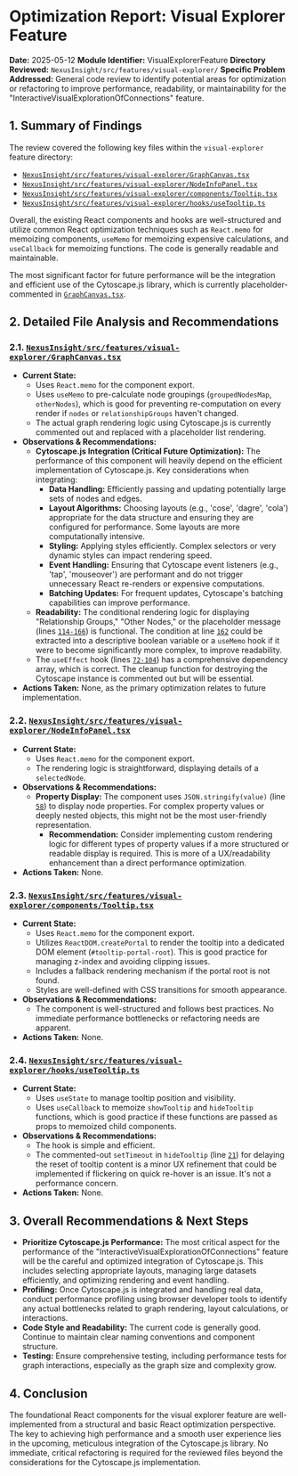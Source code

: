 # Optimization Report: Visual Explorer Feature

**Date:** 2025-05-12
**Module Identifier:** VisualExplorerFeature
**Directory Reviewed:** `NexusInsight/src/features/visual-explorer/`
**Specific Problem Addressed:** General code review to identify potential areas for optimization or refactoring to improve performance, readability, or maintainability for the "InteractiveVisualExplorationOfConnections" feature.

## 1. Summary of Findings

The review covered the following key files within the `visual-explorer` feature directory:
- [`NexusInsight/src/features/visual-explorer/GraphCanvas.tsx`](NexusInsight/src/features/visual-explorer/GraphCanvas.tsx)
- [`NexusInsight/src/features/visual-explorer/NodeInfoPanel.tsx`](NexusInsight/src/features/visual-explorer/NodeInfoPanel.tsx)
- [`NexusInsight/src/features/visual-explorer/components/Tooltip.tsx`](NexusInsight/src/features/visual-explorer/components/Tooltip.tsx)
- [`NexusInsight/src/features/visual-explorer/hooks/useTooltip.ts`](NexusInsight/src/features/visual-explorer/hooks/useTooltip.ts)

Overall, the existing React components and hooks are well-structured and utilize common React optimization techniques such as `React.memo` for memoizing components, `useMemo` for memoizing expensive calculations, and `useCallback` for memoizing functions. The code is generally readable and maintainable.

The most significant factor for future performance will be the integration and efficient use of the Cytoscape.js library, which is currently placeholder-commented in [`GraphCanvas.tsx`](NexusInsight/src/features/visual-explorer/GraphCanvas.tsx:2).

## 2. Detailed File Analysis and Recommendations

### 2.1. [`NexusInsight/src/features/visual-explorer/GraphCanvas.tsx`](NexusInsight/src/features/visual-explorer/GraphCanvas.tsx)
-   **Current State:**
    -   Uses `React.memo` for the component export.
    -   Uses `useMemo` to pre-calculate node groupings (`groupedNodesMap`, `otherNodes`), which is good for preventing re-computation on every render if `nodes` or `relationshipGroups` haven't changed.
    -   The actual graph rendering logic using Cytoscape.js is currently commented out and replaced with a placeholder list rendering.
-   **Observations & Recommendations:**
    -   **Cytoscape.js Integration (Critical Future Optimization):** The performance of this component will heavily depend on the efficient implementation of Cytoscape.js. Key considerations when integrating:
        -   **Data Handling:** Efficiently passing and updating potentially large sets of nodes and edges.
        -   **Layout Algorithms:** Choosing layouts (e.g., 'cose', 'dagre', 'cola') appropriate for the data structure and ensuring they are configured for performance. Some layouts are more computationally intensive.
        -   **Styling:** Applying styles efficiently. Complex selectors or very dynamic styles can impact rendering speed.
        -   **Event Handling:** Ensuring that Cytoscape event listeners (e.g., 'tap', 'mouseover') are performant and do not trigger unnecessary React re-renders or expensive computations.
        -   **Batching Updates:** For frequent updates, Cytoscape's batching capabilities can improve performance.
    -   **Readability:** The conditional rendering logic for displaying "Relationship Groups," "Other Nodes," or the placeholder message (lines [`114-166`](NexusInsight/src/features/visual-explorer/GraphCanvas.tsx:114-166)) is functional. The condition at line [`162`](NexusInsight/src/features/visual-explorer/GraphCanvas.tsx:162) could be extracted into a descriptive boolean variable or a `useMemo` hook if it were to become significantly more complex, to improve readability.
    -   The `useEffect` hook (lines [`72-104`](NexusInsight/src/features/visual-explorer/GraphCanvas.tsx:72-104)) has a comprehensive dependency array, which is correct. The cleanup function for destroying the Cytoscape instance is commented out but will be essential.
-   **Actions Taken:** None, as the primary optimization relates to future implementation.

### 2.2. [`NexusInsight/src/features/visual-explorer/NodeInfoPanel.tsx`](NexusInsight/src/features/visual-explorer/NodeInfoPanel.tsx)
-   **Current State:**
    -   Uses `React.memo` for the component export.
    -   The rendering logic is straightforward, displaying details of a `selectedNode`.
-   **Observations & Recommendations:**
    -   **Property Display:** The component uses `JSON.stringify(value)` (line [`58`](NexusInsight/src/features/visual-explorer/NodeInfoPanel.tsx:58)) to display node properties. For complex property values or deeply nested objects, this might not be the most user-friendly representation.
        -   **Recommendation:** Consider implementing custom rendering logic for different types of property values if a more structured or readable display is required. This is more of a UX/readability enhancement than a direct performance optimization.
-   **Actions Taken:** None.

### 2.3. [`NexusInsight/src/features/visual-explorer/components/Tooltip.tsx`](NexusInsight/src/features/visual-explorer/components/Tooltip.tsx)
-   **Current State:**
    -   Uses `React.memo` for the component export.
    -   Utilizes `ReactDOM.createPortal` to render the tooltip into a dedicated DOM element (`#tooltip-portal-root`). This is good practice for managing z-index and avoiding clipping issues.
    -   Includes a fallback rendering mechanism if the portal root is not found.
    -   Styles are well-defined with CSS transitions for smooth appearance.
-   **Observations & Recommendations:**
    -   The component is well-structured and follows best practices. No immediate performance bottlenecks or refactoring needs are apparent.
-   **Actions Taken:** None.

### 2.4. [`NexusInsight/src/features/visual-explorer/hooks/useTooltip.ts`](NexusInsight/src/features/visual-explorer/hooks/useTooltip.ts)
-   **Current State:**
    -   Uses `useState` to manage tooltip position and visibility.
    -   Uses `useCallback` to memoize `showTooltip` and `hideTooltip` functions, which is good practice if these functions are passed as props to memoized child components.
-   **Observations & Recommendations:**
    -   The hook is simple and efficient.
    -   The commented-out `setTimeout` in `hideTooltip` (line [`21`](NexusInsight/src/features/visual-explorer/hooks/useTooltip.ts:21)) for delaying the reset of tooltip content is a minor UX refinement that could be implemented if flickering on quick re-hover is an issue. It's not a performance concern.
-   **Actions Taken:** None.

## 3. Overall Recommendations & Next Steps

-   **Prioritize Cytoscape.js Performance:** The most critical aspect for the performance of the "InteractiveVisualExplorationOfConnections" feature will be the careful and optimized integration of Cytoscape.js. This includes selecting appropriate layouts, managing large datasets efficiently, and optimizing rendering and event handling.
-   **Profiling:** Once Cytoscape.js is integrated and handling real data, conduct performance profiling using browser developer tools to identify any actual bottlenecks related to graph rendering, layout calculations, or interactions.
-   **Code Style and Readability:** The current code is generally good. Continue to maintain clear naming conventions and component structure.
-   **Testing:** Ensure comprehensive testing, including performance tests for graph interactions, especially as the graph size and complexity grow.

## 4. Conclusion

The foundational React components for the visual explorer feature are well-implemented from a structural and basic React optimization perspective. The key to achieving high performance and a smooth user experience lies in the upcoming, meticulous integration of the Cytoscape.js library. No immediate, critical refactoring is required for the reviewed files beyond the considerations for the Cytoscape.js implementation.